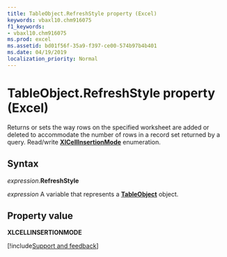 ```yaml
---
title: TableObject.RefreshStyle property (Excel)
keywords: vbaxl10.chm916075
f1_keywords:
- vbaxl10.chm916075
ms.prod: excel
ms.assetid: bd01f56f-35a9-f397-ce00-574b97b4b401
ms.date: 04/19/2019
localization_priority: Normal
---
```



# TableObject.RefreshStyle property (Excel)

Returns or sets the way rows on the specified worksheet are added or deleted to accommodate the number of rows in a record set returned by a query. Read/write **[XlCellInsertionMode](Excel.xlCellInsertionMode.md)** enumeration.


## Syntax

_expression_.**RefreshStyle**

_expression_ A variable that represents a **[TableObject](Excel.tableobject.md)** object.


## Property value

**XLCELLINSERTIONMODE**



[!include[Support and feedback](~/includes/feedback-boilerplate.md)]